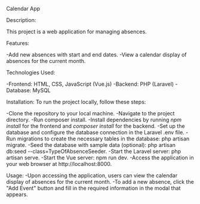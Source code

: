 Calendar App

Description:

This project is a web application for managing absences.


Features:

-Add new absences with start and end dates.
-View a calendar display of absences for the current month.


Technologies Used:

-Frontend: HTML, CSS, JavaScript (Vue.js)
-Backend: PHP (Laravel)
-Database: MySQL


Installation:
To run the project locally, follow these steps:

-Clone the repository to your local machine.
-Navigate to the project directory.
-Run composer install.
-Install dependencies by running *npm install* for the frontend and *composer install* for the backend.
-Set up the database and configure the database connection in the Laravel .env file.
-Run migrations to create the necessary tables in the database: php artisan migrate.
-Seed the database with sample data (optional): php artisan db:seed --class=TypeOfAbsenceSeeder.
-Start the Laravel server: php artisan serve.
-Start the Vue server: npm run dev.
-Access the application in your web browser at http://localhost:8000.


Usage:
-Upon accessing the application, users can view the calendar display of absences for the current month.
-To add a new absence, click the "Add Event" button and fill in the required information in the modal that appears.
